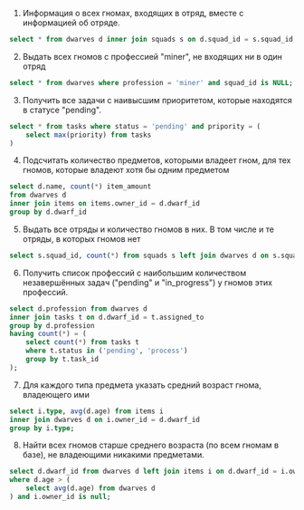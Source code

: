 1. Информация о всех гномах, входящих в отряд, вместе с информацией об отряде.

``` sql
select * from dwarves d inner join squads s on d.squad_id = s.squad_id;
```

2. Выдать всех гномов с профессией "miner", не входящих ни в один отряд

``` sql
select * from dwarves where profession = 'miner' and squad_id is NULL;
```

3. Получить все задачи с наивысшим приоритетом, которые находятся в статусе
   "pending".

``` sql
select * from tasks where status = 'pending' and pripority = (
    select max(priority) from tasks
)
```

4. Подсчитать количество предметов, которыми владеет гном, для тех гномов,
   которые владеют хотя бы одним предметом

``` sql
select d.name, count(*) item_amount
from dwarves d
inner join items on items.owner_id = d.dwarf_id
group by d.dwarf_id
```

5. Выдать все отряды и количество гномов в них. В том числе и те отряды, в
   которых гномов нет

``` sql
select s.squad_id, count(*) from squads s left join dwarves d on s.squad_id = d.dwarf_id group by s.squad_id;
```

6. Получить список профессий с наибольшим количеством незавершённых задач
   ("pending" и "in_progress") у гномов этих профессий.

``` sql
select d.profession from dwarves d
inner join tasks t on d.dwarf_id = t.assigned_to
group by d.profession
having count(*) = (
    select count(*) from tasks t
    where t.status in ('pending', 'process')
	group by t.task_id
);
```

7. Для каждого типа предмета указать средний возраст гнома, владеющего ими

``` sql
select i.type, avg(d.age) from items i
inner join dwarves d on i.owner_id = d.dwarf_id
group by i.type;
```

8. Найти всех гномов старше среднего возраста (по всем гномам в базе), не владеющими никакими предметами.

``` sql
select d.dwarf_id from dwarves d left join items i on d.dwarf_id = i.owner_id
where d.age > (
    select avg(d.age) from dwarves d
) and i.owner_id is null;
```
